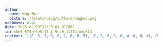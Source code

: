 ```yaml
---
author:
  name: Hog Boo
  picture: /assets/blog/authors/hogboo.png
maskRate: 0.52
date: 2025-02-09T13:00:01.377668
id: c5e5e574-e6e5-11ef-9cc5-41114fdec614
content: '[[0, 3, 1, 0, 0, 2, 0, 6, 5], [9, 8, 0, 5, 0, 4, 0, 0, 3], [5, 2, 0, 6, 0, 9, 0, 8, 0], [0, 0, 0, 0, 2, 0, 8, 0, 9], [0, 0, 4, 0, 0, 8, 0, 1, 2], [0, 0, 0, 0, 9, 0, 0, 7, 4], [0, 4, 5, 0, 6, 0, 1, 9, 7], [0, 1, 0, 8, 7, 0, 0, 4, 0], [0, 0, 0, 9, 0, 1, 0, 3, 8]]'
---
```

